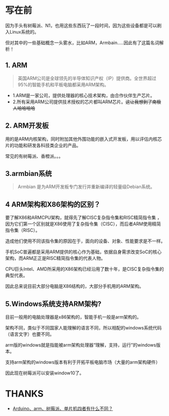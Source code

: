 # 写在前

因为手头有树莓派、N1，也用这些东西玩了一段时间，因为这些设备都是可以刷入Linux系统的。

但对其中的一些基础概念一头雾水，比如ARM，Armbain.....因此有了这篇名词解析！


## 1. ARM

> 英国ARM公司是全球领先的半导体知识产权（IP）提供商。全世界超过95%的智能手机和平板电脑都采用ARM架构。


- 1.ARM是一家公司，提供处理器的核心技术架构，由合作伙伴生产芯片。
- 2.所有采用ARM公司提供技术授权的芯片都叫ARM芯片。~~这让我想到了南极人哈哈哈哈~~

## 2. ARM开发板

用的是ARM内核架构，同时附加其他外围功能的嵌入式开发板，用以评估内核芯片的功能和研发各科技类企业的产品。

常见的有树莓派、香橙派。。。

## 3.armbian系统

> Armbian 是为ARM开发板专门发行并重新编译的轻量级Debian系统。


## 4 ARM架构和X86架构的区别？

要了解X86和ARMCPU架构，就得先了解CISC复杂指令集和RISC精简指令集 ，因为它们第一个区别就是X86使用了复杂指令集（CISC），而后者ARM使用精简指令集（RISC）。

造成他们使用不同该指令集的原因在于，面向的设备、对象、性能要求是不一样。

手机SoC普遍都是采用ARM提供的核心作为基础，依据自身需求改变SoC的核心架构，而ARM正正是RISC精简指令集的代表人物。

CPU巨头Intel、AMD所采用的X86架构已经沿用了数十年，是CISC复杂指令集的典型代表。

因此总来说目前大部分电脑是X86结构的，大部分手机用的ARM架构。


## 5.Windows系统支持ARM架构?

目前一般用的电脑处理器是x86架构的，智能手机一般是arm架构的。

架构不同，类似于不同国家人能理解的语言不同，所以相配的windows系统代码（语言文字）也要不同。

arm版的windows就是指能被arm架构处理器“理解，支持，运行”的windows版本。

支持arm架构的windows版本有利于开拓平板电脑市场（大量的arm架构硬件）

因此现在树莓派可以安装window10了。

# THANKS 

- [Arduino、arm、树莓派、单片机四者有什么不同？
](https://blog.csdn.net/weixin_42153410/article/details/82665461)